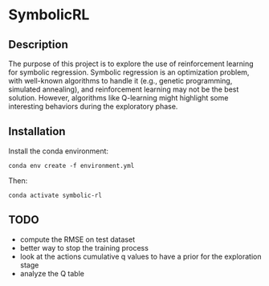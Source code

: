 # SymbolicRL

## Description

The purpose of this project is to explore the use of reinforcement learning for symbolic regression. Symbolic regression is an optimization problem, with well-known algorithms to handle it (e.g., genetic programming, simulated annealing), and reinforcement learning may not be the best solution. However, algorithms like Q-learning might highlight some interesting behaviors during the exploratory phase.


## Installation

Install the conda environment:
```
conda env create -f environment.yml
```

Then:
```
conda activate symbolic-rl
```

## TODO

* compute the RMSE on test dataset
* better way to stop the training process
* look at the actions cumulative q values to have a prior for the exploration stage
* analyze the Q table